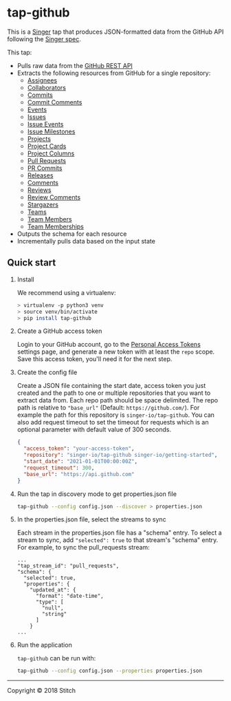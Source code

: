 # tap-github

This is a [Singer](https://singer.io) tap that produces JSON-formatted
data from the GitHub API following the [Singer
spec](https://github.com/singer-io/getting-started/blob/master/docs/SPEC.md).

This tap:
- Pulls raw data from the [GitHub REST API](https://developer.github.com/v3/)
- Extracts the following resources from GitHub for a single repository:
  - [Assignees](https://docs.github.com/en/rest/reference/issues#list-assigneess)
  - [Collaborators](https://docs.github.com/en/rest/reference/repos#list-repository-collaborators)
  - [Commits](https://docs.github.com/en/rest/reference/repos#list-commits)
  - [Commit Comments](https://docs.github.com/en/rest/reference/repos#list-commit-comments-for-a-repository)
  - [Events](https://docs.github.com/en/rest/reference/issues#events)
  - [Issues](https://docs.github.com/en/rest/reference/issues#list-repository-issues)
  - [Issue Events](https://docs.github.com/en/rest/reference/issues#list-issue-events-for-a-repository)
  - [Issue Milestones](https://docs.github.com/en/rest/reference/issues#list-milestones)
  - [Projects](https://docs.github.com/en/rest/reference/projects#list-repository-projects)
  - [Project Cards](https://docs.github.com/en/rest/reference/projects#list-project-cards)
  - [Project Columns](https://docs.github.com/en/rest/reference/projects#list-project-columns)
  - [Pull Requests](https://docs.github.com/en/rest/reference/pulls#list-pull-requests)
  - [PR Commits](https://docs.github.com/en/rest/reference/pulls#list-commits-on-a-pull-request)
  - [Releases](https://docs.github.com/en/rest/reference/repos#list-releases)
  - [Comments](https://docs.github.com/en/rest/reference/issues#list-issue-comments-for-a-repository)
  - [Reviews](https://docs.github.com/en/rest/reference/pulls#list-reviews-for-a-pull-request)
  - [Review Comments](https://docs.github.com/en/rest/reference/pulls#list-review-comments-in-a-repository)
  - [Stargazers](https://docs.github.com/en/rest/reference/activity#list-stargazers)
  - [Teams](https://docs.github.com/en/rest/reference/teams#list-teams)
  - [Team Members](https://docs.github.com/en/rest/reference/teams#list-team-members)
  - [Team Memberships](https://docs.github.com/en/rest/reference/teams#get-team-membership-for-a-user)
- Outputs the schema for each resource
- Incrementally pulls data based on the input state

## Quick start

1. Install

   We recommend using a virtualenv:

    ```bash
    > virtualenv -p python3 venv
    > source venv/bin/activate
    > pip install tap-github
    ```

2. Create a GitHub access token

    Login to your GitHub account, go to the
    [Personal Access Tokens](https://github.com/settings/tokens) settings
    page, and generate a new token with at least the `repo` scope. Save this
    access token, you'll need it for the next step.

3. Create the config file

    Create a JSON file containing the start date, access token you just created
    and the path to one or multiple repositories that you want to extract data from. Each repo path should be space delimited. The repo path is relative to `"base_url"`
    (Default: `https://github.com/`). For example the path for this repository is
    `singer-io/tap-github`. You can also add request timeout to set the timeout for requests which is an optional parameter with default value of 300 seconds.

    ```json
    {
      "access_token": "your-access-token",
      "repository": "singer-io/tap-github singer-io/getting-started",
      "start_date": "2021-01-01T00:00:00Z",
      "request_timeout": 300,
      "base_url": "https://api.github.com"
    }
    ```
4. Run the tap in discovery mode to get properties.json file

    ```bash
    tap-github --config config.json --discover > properties.json
    ```
5. In the properties.json file, select the streams to sync

    Each stream in the properties.json file has a "schema" entry.  To select a stream to sync, add `"selected": true` to that stream's "schema" entry.  For example, to sync the pull_requests stream:
    ```
    ...
    "tap_stream_id": "pull_requests",
    "schema": {
      "selected": true,
      "properties": {
        "updated_at": {
          "format": "date-time",
          "type": [
            "null",
            "string"
          ]
        }
    ...
    ```

6. Run the application

    `tap-github` can be run with:

    ```bash
    tap-github --config config.json --properties properties.json
    ```

---

Copyright &copy; 2018 Stitch
